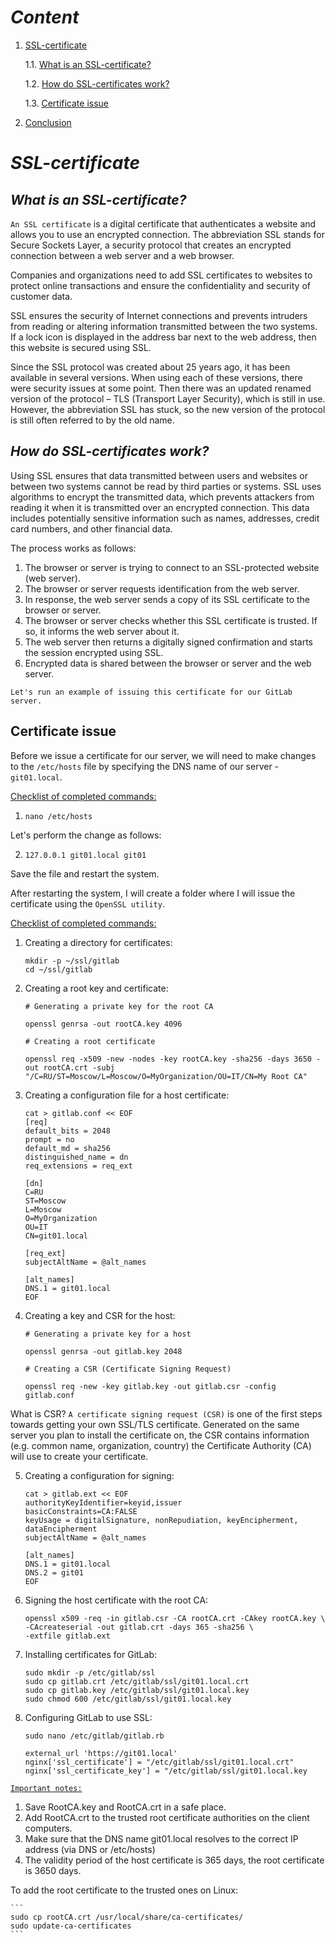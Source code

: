 # ___Content___

1. [SSL-certificate](#основная-часть)

   1.1. [What is an SSL-certificate?](#подраздел-1)

   1.2. [How do SSL-certificates work?](https://github.com/NikitaPrimakov/Certificate?tab=readme-ov-file#how-do-ssl-certificates-work "How do SSL-certificates work?")

   1.3. [Certificate issue](https://github.com/NikitaPrimakov/Certificate?tab=readme-ov-file#certificate-issue "Certificate issue")

3. [Conclusion](#Conclusion)

# ___SSL-certificate___

## ___What is an SSL-certificate?___

```An SSL certificate``` is a digital certificate that authenticates a website and allows you to use an encrypted connection. The abbreviation SSL stands for Secure Sockets Layer, a security protocol that creates an encrypted connection between a web server and a web browser.

Companies and organizations need to add SSL certificates to websites to protect online transactions and ensure the confidentiality and security of customer data.

SSL ensures the security of Internet connections and prevents intruders from reading or altering information transmitted between the two systems. If a lock icon is displayed in the address bar next to the web address, then this website is secured using SSL.

Since the SSL protocol was created about 25 years ago, it has been available in several versions. When using each of these versions, there were security issues at some point. Then there was an updated renamed version of the protocol – TLS (Transport Layer Security), which is still in use. However, the abbreviation SSL has stuck, so the new version of the protocol is still often referred to by the old name.

## ___How do SSL-certificates work?___

Using SSL ensures that data transmitted between users and websites or between two systems cannot be read by third parties or systems. SSL uses algorithms to encrypt the transmitted data, which prevents attackers from reading it when it is transmitted over an encrypted connection. This data includes potentially sensitive information such as names, addresses, credit card numbers, and other financial data.

The process works as follows:

1. The browser or server is trying to connect to an SSL-protected website (web server).
2. The browser or server requests identification from the web server.
3. In response, the web server sends a copy of its SSL certificate to the browser or server.
4. The browser or server checks whether this SSL certificate is trusted. If so, it informs the web server about it.
5. The web server then returns a digitally signed confirmation and starts the session encrypted using SSL.
6. Encrypted data is shared between the browser or server and the web server.

```Let's run an example of issuing this certificate for our GitLab server.```


## Certificate issue

Before we issue a certificate for our server, we will need to make changes to the ```/etc/hosts``` file by specifying the DNS name of our server - ```git01.local```.

<u>Checklist of completed commands:</u>

1.  ```
    nano /etc/hosts
    ```

Let's perform the change as follows:

2.  ```
    127.0.0.1 git01.local git01
    ```
Save the file and restart the system.

After restarting the system, I will create a folder where I will issue the certificate using the ```OpenSSL utility```.

<u>Checklist of completed commands:</u>

1. Creating a directory for certificates:
     ```
    mkdir -p ~/ssl/gitlab
    cd ~/ssl/gitlab
    ```
2. Creating a root key and certificate:
    ```
    # Generating a private key for the root CA

    openssl genrsa -out rootCA.key 4096

    # Creating a root certificate

    openssl req -x509 -new -nodes -key rootCA.key -sha256 -days 3650 -out rootCA.crt -subj "/C=RU/ST=Moscow/L=Moscow/O=MyOrganization/OU=IT/CN=My Root CA" 
    ```

3. Creating a configuration file for a host certificate:
    ```
    cat > gitlab.conf << EOF
    [req]
    default_bits = 2048
    prompt = no
    default_md = sha256
    distinguished_name = dn
    req_extensions = req_ext

    [dn]
    C=RU
    ST=Moscow
    L=Moscow
    O=MyOrganization
    OU=IT
    CN=git01.local

    [req_ext]
    subjectAltName = @alt_names

    [alt_names]
    DNS.1 = git01.local
    EOF
    ```

4. Creating a key and CSR for the host:

    ```
    # Generating a private key for a host
    
    openssl genrsa -out gitlab.key 2048

    # Creating a CSR (Certificate Signing Request)
    
    openssl req -new -key gitlab.key -out gitlab.csr -config gitlab.conf
    ```

What is CSR? ```A certificate signing request (CSR)``` is one of the first steps towards getting your own SSL/TLS certificate. Generated on the same server you plan to install the certificate on, the CSR contains information (e.g. common name, organization, country) the Certificate Authority (CA) will use to create your certificate.

5. Creating a configuration for signing:

    ```
    cat > gitlab.ext << EOF
    authorityKeyIdentifier=keyid,issuer
    basicConstraints=CA:FALSE
    keyUsage = digitalSignature, nonRepudiation, keyEncipherment, dataEncipherment
    subjectAltName = @alt_names

    [alt_names]
    DNS.1 = git01.local
    DNS.2 = git01
    EOF
    ```

6. Signing the host certificate with the root CA:

    ```
    openssl x509 -req -in gitlab.csr -CA rootCA.crt -CAkey rootCA.key \
    -CAcreateserial -out gitlab.crt -days 365 -sha256 \
    -extfile gitlab.ext
    ```

7. Installing certificates for GitLab:

    ```
    sudo mkdir -p /etc/gitlab/ssl
    sudo cp gitlab.crt /etc/gitlab/ssl/git01.local.crt
    sudo cp gitlab.key /etc/gitlab/ssl/git01.local.key
    sudo chmod 600 /etc/gitlab/ssl/git01.local.key
    ```

8. Configuring GitLab to use SSL:

    ```
    sudo nano /etc/gitlab/gitlab.rb

    external_url 'https://git01.local'
    nginx['ssl_certificate'] = "/etc/gitlab/ssl/git01.local.crt"
    nginx['ssl_certificate_key'] = "/etc/gitlab/ssl/git01.local.key

    ```

<u>```Important notes:```</u>

1. Save RootCA.key and RootCA.crt in a safe place. 
2. Add RootCA.crt to the trusted root certificate authorities on the client computers.
3. Make sure that the DNS name git01.local resolves to the correct IP address (via DNS or /etc/hosts)
4. The validity period of the host certificate is 365 days, the root certificate is 3650 days.

To add the root certificate to the trusted ones on Linux:

    ```
    sudo cp rootCA.crt /usr/local/share/ca-certificates/
    sudo update-ca-certificates
    ```
